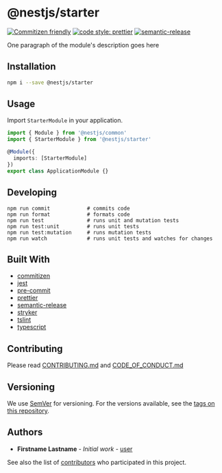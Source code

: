 # @nestjs/starter

[![Commitizen friendly](https://img.shields.io/badge/commitizen-friendly-brightgreen.svg)](http://commitizen.github.io/cz-cli/)
[![code style: prettier](https://img.shields.io/badge/code_style-prettier-ff69b4.svg?style=flat-square)](https://github.com/prettier/prettier)
[![semantic-release](https://img.shields.io/badge/%20%20%F0%9F%93%A6%F0%9F%9A%80-semantic--release-e10079.svg)](https://github.com/semantic-release/semantic-release)

One paragraph of the module's description goes here

## Installation

```bash
npm i --save @nestjs/starter
```

## Usage

Import `StarterModule` in your application.

```ts
import { Module } from '@nestjs/common'
import { StarterModule } from '@nestjs/starter'

@Module({
  imports: [StarterModule]
})
export class ApplicationModule {}
```

## Developing

```
npm run commit            # commits code
npm run format            # formats code
npm run test              # runs unit and mutation tests
npm run test:unit         # runs unit tests
npm run test:mutation     # runs mutation tests
npm run watch             # runs unit tests and watches for changes
```

## Built With

- [commitizen](https://github.com/commitizen/cz-cli)
- [jest](https://github.com/facebook/jest)
- [pre-commit](https://github.com/observing/pre-commit)
- [prettier](https://github.com/prettier/prettier)
- [semantic-release](https://github.com/semantic-release/semantic-release)
- [stryker](https://github.com/stryker-mutator/stryker)
- [tslint](https://github.com/palantir/tslint)
- [typescript](https://github.com/Microsoft/TypeScript)

## Contributing

Please read [CONTRIBUTING.md](CONTRIBUTING.md) and [CODE_OF_CONDUCT.md](CODE_OF_CONDUCT.md)

## Versioning

We use [SemVer](http://semver.org/) for versioning. For the versions available, see the [tags on this repository](https://github.com/user/repo/tags).

## Authors

- **Firstname Lastname** - _Initial work_ - [user](https://github.com/user)

See also the list of [contributors](https://github.com/user/repo/contributors) who participated in this project.
